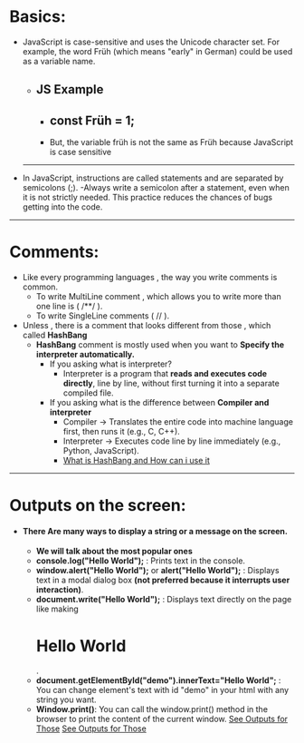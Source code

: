 # Basics:
  - JavaScript is case-sensitive and uses the Unicode character set. For example, the word Früh (which means "early" in German) could be used as a variable name.
      - ## JS Example
        - ## const Früh = 1;
        - But, the variable früh is not the same as Früh because JavaScript is case sensitive
      ---
  - In JavaScript, instructions are called statements and are separated by semicolons (;).
      -Always write a semicolon after a statement, even when it is not strictly needed. This practice reduces the chances of bugs getting into the code.
--- 
# Comments: 
  - Like every programming languages , the way you write comments is common.
      - To write MultiLine comment , which allows you to write more than one line is ( /**/ ).
      - To write SingleLine comments ( // ).
  - Unless , there is a comment that looks different from those , which called **HashBang** 
      - **HashBang** comment is mostly used when you want to **Specify the interpreter automatically.**
          - If you asking what is interpreter?
              - Interpreter is a program that **reads and executes code directly**, line by line, without first turning it into a separate compiled file.
          - If you asking what is the difference between **Compiler and interpreter**
              - Compiler → Translates the entire code into machine language first, then runs it (e.g., C, C++).
              - Interpreter → Executes code line by line immediately (e.g., Python, JavaScript).
              - [What is HashBang and How can i use it](https://developer.mozilla.org/en-US/docs/Web/JavaScript/Reference/Lexical_grammar#hashbang_comments)
  --- 
  # Outputs on the screen:
 - #### There Are many ways to display a string or a message on the screen.
    - **We will talk about the most popular ones**
    -  **console.log("Hello World");** : Prints text in the console.
    -  **window.alert("Hello World");** or **alert("Hello World");** : Displays text in a modal dialog box **(not preferred because it interrupts user interaction)**. 
    -  **document.write("Hello World");** : Displays text directly on the page like making <h1> Hello World </h1>.
    -  **document.getElementById("demo").innerText="Hello World";** : You can change element's text with id "demo" in your html with any string you want.
    -  **Window.print()**: You can call the window.print() method in the browser to print the content of the current window.
  [See Outputs for Those](https://www.w3schools.com/js/js_output.asp)
  [See Outputs for Those](https://youtu.be/FYRypqj4Epw?si=5R0EyJJK0GQXEvYH)
    
        

